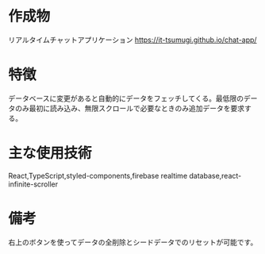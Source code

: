 # 作成物

リアルタイムチャットアプリケーション
https://it-tsumugi.github.io/chat-app/

# 特徴

データベースに変更があると自動的にデータをフェッチしてくる。最低限のデータのみ最初に読み込み、無限スクロールで必要なときのみ追加データを要求する。

# 主な使用技術

React,TypeScript,styled-components,firebase realtime database,react-infinite-scroller

# 備考

右上のボタンを使ってデータの全削除とシードデータでのリセットが可能です。
